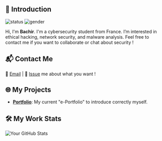## 👋 Introduction
![status](https://img.shields.io/badge/status-up-brightgreen)
![gender](https://img.shields.io/badge/gender-🤵-lightgray)

Hi, I'm **Bachir**. I'm a cybersecurity student from France.
I’m interested in ethical hacking, network security, and malware analysis.
Feel free to contact me if you want to collaborate or chat about security !

## 📬 Contact Me 
📧 [Email](mailto:contactbachiir@gmail.com) | 💬 [Issue](https://github.com/bachirsec00) me about what you want !

## 🌐 My Projects
-  [**Portfolio**](https://bachirlaouami.vercel.app): My current "e-Portfolio" to introduce correctly myself.

##  🛠️ My Work Stats
![Your GitHub Stats](https://github-readme-stats.vercel.app/api?username=bachirsec00&show_icons=true&theme=default)
